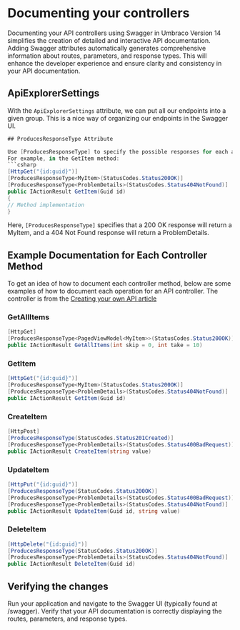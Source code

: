 ﻿# Documenting your controllers
Documenting your API controllers using Swagger in Umbraco Version 14 simplifies the creation of detailed and interactive API documentation. Adding Swagger attributes automatically generates comprehensive information about routes, parameters, and response types. This will enhance the developer experience and ensure clarity and consistency in your API documentation.


## ApiExplorerSettings
With the `ApiExplorerSettings` attribute, we can put all our endpoints into a given group. This is a nice way of organizing our endpoints in the Swagger UI.

```csharp
## ProducesResponseType Attribute

Use [ProducesResponseType] to specify the possible responses for each action method. This helps Swagger generate accurate documentation for your API.
For example, in the GetItem method:
```csharp
[HttpGet("{id:guid}")]
[ProducesResponseType<MyItem>(StatusCodes.Status200OK)]
[ProducesResponseType<ProblemDetails>(StatusCodes.Status404NotFound)]
public IActionResult GetItem(Guid id)
{
// Method implementation
}
```

Here, `[ProducesResponseType]` specifies that a 200 OK response will return a MyItem, and a 404 Not Found response will return a ProblemDetails.

## Example Documentation for Each Controller Method
To get an idea of how to document each controller method, below are some examples of how to document each operation for an API controller.
The controller is from the [Creating your own API article](./create-your-own-api.md)
### GetAllItems
```csharp
[HttpGet]
[ProducesResponseType<PagedViewModel<MyItem>>(StatusCodes.Status200OK)]
public IActionResult GetAllItems(int skip = 0, int take = 10)
```
### GetItem

```csharp
[HttpGet("{id:guid}")]
[ProducesResponseType<MyItem>(StatusCodes.Status200OK)]
[ProducesResponseType<ProblemDetails>(StatusCodes.Status404NotFound)]
public IActionResult GetItem(Guid id)
```
### CreateItem

```csharp
[HttpPost]
[ProducesResponseType(StatusCodes.Status201Created)]
[ProducesResponseType<ProblemDetails>(StatusCodes.Status400BadRequest)]
public IActionResult CreateItem(string value)
```
### UpdateItem

```csharp
[HttpPut("{id:guid}")]
[ProducesResponseType(StatusCodes.Status200OK)]
[ProducesResponseType<ProblemDetails>(StatusCodes.Status400BadRequest)]
[ProducesResponseType<ProblemDetails>(StatusCodes.Status404NotFound)]
public IActionResult UpdateItem(Guid id, string value)
```
### DeleteItem

```csharp
[HttpDelete("{id:guid}")]
[ProducesResponseType(StatusCodes.Status200OK)]
[ProducesResponseType<ProblemDetails>(StatusCodes.Status404NotFound)]
public IActionResult DeleteItem(Guid id)
```
## Verifying the changes
Run your application and navigate to the Swagger UI (typically found at /swagger).
Verify that your API documentation is correctly displaying the routes, parameters, and response types.
